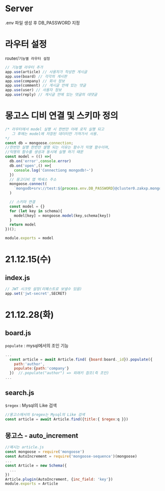 #  Server
.env 파일 생성 후 DB_PASSWORD 지정

# 라우터 설정
router/`기능별 라우터 설정`
```js
// 기능별 라우터 추가
app.use(article) // 사용자가 작성한 게시글
app.use(board) // 각각의 게시판
app.use(company) // 회사 정보
app.use(comment) // 게시글 안에 있는 댓글
app.use(user) // 사용자 정보
app.use(reply) // 게시글 안에 있는 댓글의 대댓글
```

# 몽고스 디비 연결 및 스키마 정의
```js
/* 라우터에서 model 실행 시 한번만 아래 로직 실행 되고
   그 후에는 model에 저장된 데이터만 가져가서 사용.
*/
const db = mongoose.connection;
//한번만 실행 한번만 샐행 되는 이유는 함수가 익명 함수이며,
//익명의 함수를 생성과 동시에 실행 하기 때문
const model = (() =>{
  db.on('error',console.error)
  db.on('open',() =>{
    console.log('Connectiong mongodb!~')
  })
  // 몽고디비 앱 엑세스 주소
  mongoose.connect(
    `mongodb+srv://test:${process.env.DB_PASSWORD}@cluster0.zakxp.mongodb.net/blind?retryWrites=true&w=majority`
  )

  // 스키마 연결
  const model = {}
  for (let key in schema){
    model[key] = mongoose.model(key,schema[key])
  }
  return model
})();

module.exports = model
```


# 21.12.15(수)
## index.js
```js
// JWT 시크릿 설정(리퀘스트로 보낼수 있음)
app.set('jwt-secret',SECRET)
```         

# 21.12.28(화)
## board.js
`populate` : mysql에서의 조인 기능
```js
...
  const article = await Article.find( {board:board._id}).populate({
    path:'author',
    populate:{path:'company'}
  })  //.populate("author") => 외래키 참조(즉 조인)
... 
```
## search.js
`$regex` : Mysql의 Like 검색  
```js
//몽고스에서의 $regex는 Mysql의 Like 검색
const article = await Article.find({title:{ $regex:q }}) 
```
## 몽고스 - auto_increment
```js
//예시는 article.js
const mongoose = require('mongoose')
const AutoIncrement = require('mongoose-sequence')(mongoose)
...
const Article = new Schema({
  ...
})
Article.plugin(AutoIncrement, {inc_field: 'key'})
module.exports = Article
```
